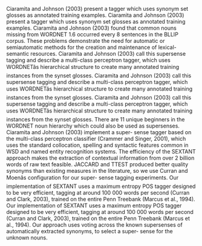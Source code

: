 Ciaramita and Johnson (2003) present a tagger which uses synonym set glosses as annotated training examples.
Ciaramita and Johnson (2003) present a tagger which uses synonym set glosses as annotated training examples.
Ciaramita and Johnson (2003) found that common nouns missing from WORDNET 1.6 occurred every 8 sentences in the BLLIP corpus.
These problems demonstrate the need for automatic or semiautomatic methods for the creation and maintenance of lexical-semantic resources.
Ciaramita and Johnson (2003) call this supersense tagging and describe a multi-class perceptron tagger, which uses WORDNETâs hierarchical structure to create many annotated training instances from the synset glosses.
Ciaramita and Johnson (2003) call this supersense tagging and describe a multi-class perceptron tagger, which uses WORDNETâs hierarchical structure to create many annotated training instances from the synset glosses.
Ciaramita and Johnson (2003) call this supersense tagging and describe a multi-class perceptron tagger, which uses WORDNETâs hierarchical structure to create many annotated training instances from the synset glosses.
There are 11 unique beginners in the WORDNET noun hierarchy which could also be used as supersenses.
Ciaramita and Johnson (2003) implement a super- sense tagger based on the multi-class perceptron classifier (Crammer and Singer, 2001), which uses the standard collocation, spelling and syntactic features common in WSD and named entity recognition systems.
The efficiency of the SEXTANT approach makes the extraction of contextual information from over 2 billion words of raw text feasible.
JACCARD and TTEST produced better quality synonyms than existing measures in the literature, so we use Curran and Moenâs configuration for our super- sense tagging experiments.
Our implementation of SEXTANT uses a maximum entropy POS tagger designed to be very efficient, tagging at around 100 000 words per second (Curran and Clark, 2003), trained on the entire Penn Treebank (Marcus et al., 1994).
Our implementation of SEXTANT uses a maximum entropy POS tagger designed to be very efficient, tagging at around 100 000 words per second (Curran and Clark, 2003), trained on the entire Penn Treebank (Marcus et al., 1994).
Our approach uses voting across the known supersenses of automatically extracted synonyms, to select a super- sense for the unknown nouns.